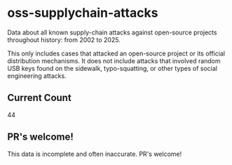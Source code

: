 # oss-supplychain-attacks

Data about all known supply-chain attacks against open-source projects throughout history: from 2002 to 2025.

This only includes cases that attacked an open-source project or its official distribution mechanisms. It does not include attacks that involved random USB keys found on the sidewalk, typo-squatting, or other types of social engineering attacks.

## Current Count

44

## PR's welcome!

This data is incomplete and often inaccurate. PR's welcome!
